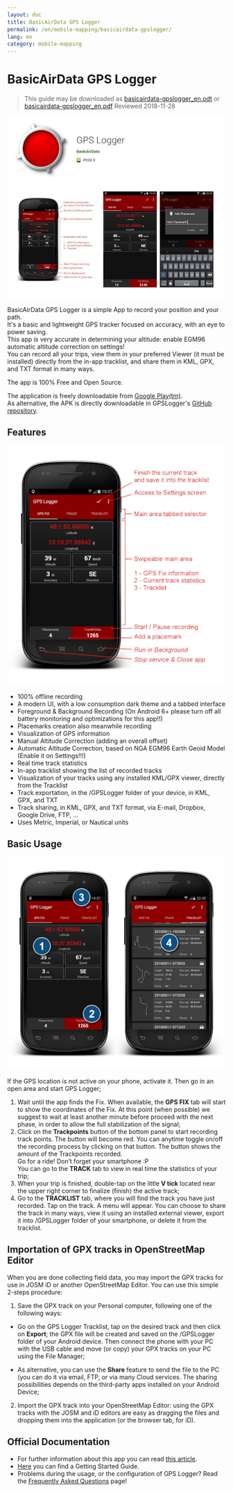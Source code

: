 ```yaml
---
layout: doc
title: BasicAirData GPS Logger
permalink: /en/mobile-mapping/basicairdata-gpslogger/
lang: en
category: mobile-mapping
---
```


BasicAirData GPS Logger
=======================

> This guide may be downloaded as [basicairdata-gpslogger_en.odt](/files/basicairdata-gpslogger_en.odt) or [basicairdata-gpslogger_en.pdf](/files/basicairdata-gpslogger_en.pdf)
> Reviewed 2018-11-28

![BasicAirData-GPSLogger-002][]

BasicAirData GPS Logger is a simple App to record your position and your path.<br>
It's a basic and lightweight GPS tracker focused on accuracy, with an eye to power saving.<br>
This app is very accurate in determining your altitude: enable EGM96 automatic altitude correction on settings!<br>
You can record all your trips, view them in your preferred Viewer (it must be installed) directly from the in-app tracklist, and share them in KML, GPX, and TXT format in many ways.

The app is 100% Free and Open Source.

The application is freely downloadable from [Google Play(tm)](https://play.google.com/store/apps/details?id=eu.basicairdata.graziano.gpslogger).<br>
As alternative, the APK is directly downloadable in GPSLogger's [GitHub repository](https://github.com/BasicAirData/GPSLogger/tree/master/apk).

Features
--------

![BasicAirData-GPSLogger-000][]

* 100% offline recording
* A modern UI, with a low consumption dark theme and a tabbed interface
* Foreground & Background Recording (On Android 6+ please turn off all battery monitoring and optimizations for this app!!)
* Placemarks creation also meanwhile recording
* Visualization of GPS information
* Manual Altitude Correction (adding an overall offset)
* Automatic Altitude Correction, based on NGA EGM96 Earth Geoid Model (Enable it on Settings!!!)
* Real time track statistics
* In-app tracklist showing the list of recorded tracks
* Visualization of your tracks using any installed KML/GPX viewer, directly from the Tracklist
* Track exportation, in the /GPSLogger folder of your device, in KML, GPX, and TXT
* Track sharing, in KML, GPX, and TXT format, via E-mail, Dropbox, Google Drive, FTP, ...
* Uses Metric, Imperial, or Nautical units

Basic Usage
-----------

![BasicAirData-GPSLogger-001][]

If the GPS location is not active on your phone, activate it. Then go in an open area and start GPS Logger;

1) Wait until the app finds the Fix. When available, the __GPS FIX__ tab will start to show the coordinates of the Fix. At this point (when possible) we suggest to wait at least another minute before proceed with the next phase, in order to allow the full stabilization of the signal;
2) Click on the __Trackpoints__ button of the bottom panel to start recording track points. The button will become red. You can anytime toggle on/off the recording process by clicking on that button. The button shows the amount of the Trackpoints recorded.<br> Go for a ride! Don’t forget your smartphone :P<br>
You can go to the __TRACK__ tab to view in real time the statistics of your trip;
4) When your trip is finished, double-tap on the little __V tick__ located near the upper right corner to finalize (finish) the active track;
5) Go to the __TRACKLIST__ tab, where you will find the track you have just recorded. Tap on the track. A menu will appear. You can choose to share the track in many ways, view it using an installed external viewer, export it into /GPSLogger folder of your smartphone, or delete it from the tracklist.

Importation of GPX tracks in OpenStreetMap Editor
-------------------------------------------------

When you are done collecting field data, you may import the GPX tracks for use in JOSM iD or another OpenStreetMap Editor.
You can use this simple 2-steps procedure:

1) Save the GPX track on your Personal computer, following one of the following ways:

* Go on the GPS Logger Tracklist, tap on the desired track and then click on __Export__; the GPX file will be created and saved on the /GPSLogger folder of your Android device. Then connect the phone with your PC with the USB cable and move (or copy) your GPX tracks on your PC using the File Manager;

* As alternative, you can use the __Share__ feature to send the file to the PC (you can do it via email, FTP, or via many Cloud services. The sharing possibilities depends on the third-party apps installed on your Android Device;

2) Import the GPX track into your OpenStreetMap Editor: using the GPX tracks with the JOSM and iD editors are easy as dragging the files and dropping them into the application (or the browser tab, for iD).

Official Documentation
----------------------

- For further information about this app you can read [this article](http://www.basicairdata.eu/projects/android/android-gps-logger/).<br>
- [Here](http://www.basicairdata.eu/projects/android/android-gps-logger/getting-started-guide-for-gps-logger/) you can find a Getting Started Guide.<br>
- Problems during the usage, or the configuration of GPS Logger? Read the [Frequently Asked Questions](https://github.com/BasicAirData/GPSLogger/blob/master/readme.md#frequently-asked-questions) page!

[BasicAirData-GPSLogger-002]:  /images/mobile-mapping/basicairdata-gpslogger_002.en.jpg
[BasicAirData-GPSLogger-000]:  /images/mobile-mapping/basicairdata-gpslogger_000.en.jpg
[BasicAirData-GPSLogger-001]:  /images/mobile-mapping/basicairdata-gpslogger_001.en.jpg


